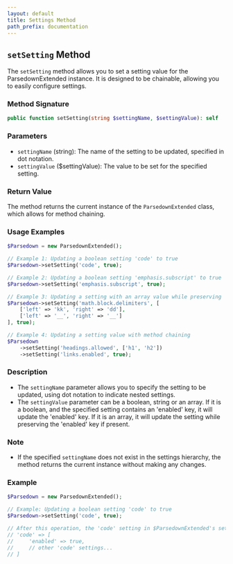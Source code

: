 ```yaml
---
layout: default
title: Settings Method
path_prefix: documentation
---
```



## `setSetting` Method

The `setSetting` method allows you to set a setting value for the ParsedownExtended instance. It is designed to be chainable, allowing you to easily configure settings.

### Method Signature
```php
public function setSetting(string $settingName, $settingValue): self
```

### Parameters

- `settingName` (string): The name of the setting to be updated, specified in dot notation.
- `settingValue` ($settingValue): The value to be set for the specified setting.

### Return Value

The method returns the current instance of the `ParsedownExtended` class, which allows for method chaining.

### Usage Examples

```php
$Parsedown = new ParsedownExtended();

// Example 1: Updating a boolean setting 'code' to true
$Parsedown->setSetting('code', true);

// Example 2: Updating a boolean setting 'emphasis.subscript' to true
$Parsedown->setSetting('emphasis.subscript', true);

// Example 3: Updating a setting with an array value while preserving 'enabled'
$Parsedown->setSetting('math.block.delimiters', [
    ['left' => 'kk', 'right' => 'dd'],
    ['left' => '__', 'right' => '__']
], true);

// Example 4: Updating a setting value with method chaining
$Parsedown
    ->setSetting('headings.allowed', ['h1', 'h2'])
    ->setSetting('links.enabled', true);
```

### Description

- The `settingName` parameter allows you to specify the setting to be updated, using dot notation to indicate nested settings.
- The `settingValue` parameter can be a boolean, string or an array. If it is a boolean, and the specified setting contains an 'enabled' key, it will update the 'enabled' key. If it is an array, it will update the setting while preserving the 'enabled' key if present.

### Note

- If the specified `settingName` does not exist in the settings hierarchy, the method returns the current instance without making any changes.

### Example

```php
$Parsedown = new ParsedownExtended();

// Example: Updating a boolean setting 'code' to true
$Parsedown->setSetting('code', true);

// After this operation, the 'code' setting in $ParsedownExtended's settings array will be:
// 'code' => [
//     'enabled' => true,
//     // other 'code' settings...
// ]
```
